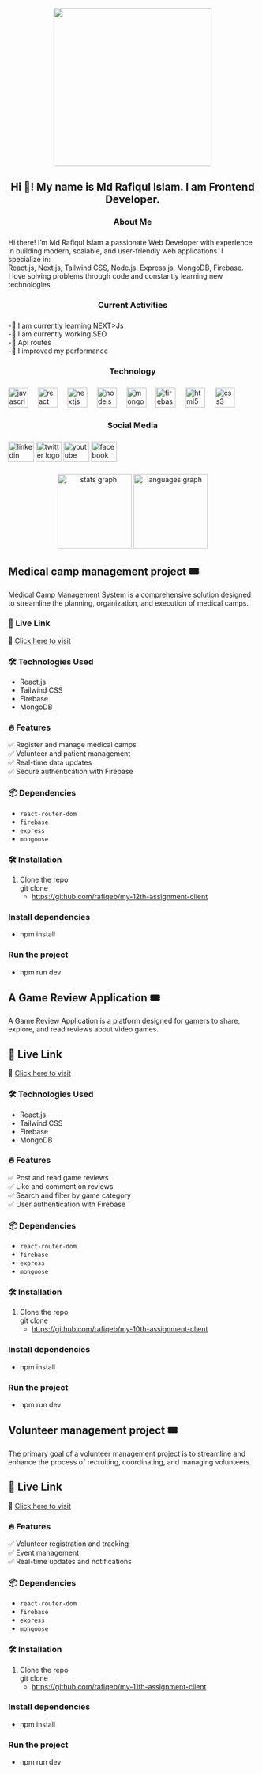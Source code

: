 <div align="center">
  <img height="320" src="https://i.ibb.co.com/8DhJQMJh/RAFIQUL-ISLAM.png"  />
</div>

###

<h2 align="center">Hi 👋! My name is Md Rafiqul Islam. I am Frontend Developer.</h2>

###

<h3 align="center">About Me</h3>

###

<p align="left">Hi there! I’m Md Rafiqul Islam a passionate Web Developer with experience in building modern, scalable, and user-friendly web applications. I specialize in:<br>React.js, Next.js, Tailwind CSS, Node.js, Express.js, MongoDB, Firebase.<br>I love solving problems through code and constantly learning new technologies.</p>

###

<h3 align="center">Current Activities</h3>

###

<p align="left">-🔭 I am currently learning NEXT>Js<br>-🌱 I am currently working SEO<br>-👯 Api routes<br>-🤔 I improved my performance</p>

###

<h3 align="center">Technology</h3>

###

<div align="left">
  <img src="https://cdn.jsdelivr.net/gh/devicons/devicon/icons/javascript/javascript-original.svg" height="40" alt="javascript logo"  />
  <img width="12" />
  <img src="https://cdn.jsdelivr.net/gh/devicons/devicon/icons/react/react-original.svg" height="40" alt="react logo"  />
  <img width="12" />
  <img src="https://cdn.jsdelivr.net/gh/devicons/devicon/icons/nextjs/nextjs-original.svg" height="40" alt="nextjs logo"  />
  <img width="12" />
  <img src="https://cdn.jsdelivr.net/gh/devicons/devicon/icons/nodejs/nodejs-original.svg" height="40" alt="nodejs logo"  />
  <img width="12" />
  <img src="https://cdn.jsdelivr.net/gh/devicons/devicon/icons/mongodb/mongodb-original.svg" height="40" alt="mongodb logo"  />
  <img width="12" />
  <img src="https://cdn.jsdelivr.net/gh/devicons/devicon/icons/firebase/firebase-plain.svg" height="40" alt="firebase logo"  />
  <img width="12" />
  <img src="https://cdn.jsdelivr.net/gh/devicons/devicon/icons/html5/html5-original.svg" height="40" alt="html5 logo"  />
  <img width="12" />
  <img src="https://cdn.jsdelivr.net/gh/devicons/devicon/icons/css3/css3-original.svg" height="40" alt="css3 logo"  />
</div>

###

<h3 align="center">Social Media</h3>

###

<div align="left">
  <img src="https://raw.githubusercontent.com/maurodesouza/profile-readme-generator/master/src/assets/icons/social/linkedin/default.svg" width="52" height="40" alt="linkedin logo"  />
  <img src="https://raw.githubusercontent.com/maurodesouza/profile-readme-generator/master/src/assets/icons/social/twitter/default.svg" width="52" height="40" alt="twitter logo"  />
  <img src="https://raw.githubusercontent.com/maurodesouza/profile-readme-generator/master/src/assets/icons/social/youtube/default.svg" width="52" height="40" alt="youtube logo"  />
  <img src="https://raw.githubusercontent.com/maurodesouza/profile-readme-generator/master/src/assets/icons/social/facebook/default.svg" width="52" height="40" alt="facebook logo"  />
</div>

###

<div align="center">
  <img src="https://github-readme-stats.vercel.app/api?username=rafiqeb&hide_title=false&hide_rank=false&show_icons=true&include_all_commits=true&count_private=true&disable_animations=false&theme=dracula&locale=en&hide_border=false&order=1" height="150" alt="stats graph"  />
  <img src="https://github-readme-stats.vercel.app/api/top-langs?username=rafiqeb&locale=en&hide_title=false&layout=compact&card_width=320&langs_count=5&theme=dracula&hide_border=false&order=2" height="150" alt="languages graph"  />
</div>

###

## Medical camp management project 🎟️  

Medical Camp Management System is a comprehensive solution designed to streamline the planning, organization, and execution of medical camps.  

### 🚀 Live Link 
🔗 [Click here to visit](https://my-12th-assignment.web.app/)  

### 🛠️ Technologies Used  
- React.js  
- Tailwind CSS  
- Firebase  
- MongoDB

### 🔥 Features  
✅ Register and manage medical camps  
✅ Volunteer and patient management  
✅ Real-time data updates  
✅ Secure authentication with Firebase

### 📦 Dependencies  
- `react-router-dom`  
- `firebase`  
- `express`  
- `mongoose`

### 🛠️ Installation  
1. Clone the repo  
   git clone
   - https://github.com/rafiqeb/my-12th-assignment-client

  ### Install dependencies
- npm install

### Run the project
- npm run dev

## A Game Review Application 🎟️  

A Game Review Application is a platform designed for gamers to share, explore, and read reviews about video games.  

## 🚀 Live Link 
🔗 [Click here to visit](https://my-10th-assignment-2ced6.web.app/) 

### 🛠️ Technologies Used  
- React.js  
- Tailwind CSS  
- Firebase  
- MongoDB

### 🔥 Features  
✅ Post and read game reviews  
✅ Like and comment on reviews  
✅ Search and filter by game category  
✅ User authentication with Firebase 

### 📦 Dependencies  
- `react-router-dom`  
- `firebase`  
- `express`  
- `mongoose`

### 🛠️ Installation  
1. Clone the repo  
   git clone
   - https://github.com/rafiqeb/my-10th-assignment-client

### Install dependencies
- npm install

### Run the project
- npm run dev



## Volunteer management project 🎟️  

The primary goal of a volunteer management project is to streamline and enhance the process of recruiting, coordinating, and managing volunteers. 

## 🚀 Live Link 
🔗 [Click here to visit](https://my-11th-assignment-c2db4.web.app/) 

### 🔥 Features  
✅ Volunteer registration and tracking  
✅ Event management  
✅ Real-time updates and notifications

### 📦 Dependencies  
- `react-router-dom`  
- `firebase`  
- `express`  
- `mongoose`

### 🛠️ Installation  
1. Clone the repo  
   git clone
   - https://github.com/rafiqeb/my-11th-assignment-client

### Install dependencies
- npm install

### Run the project
- npm run dev
